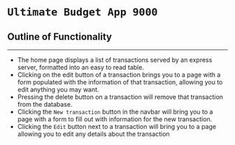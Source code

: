 # `Ultimate Budget App 9000`

## Outline of Functionality
___

- The home page displays a list of transactions served by an express server, formatted into an easy to read table.
- Clicking on the edit button of a transaction brings you to a page with a form populated with the information of that transaction, allowing you to edit anything you may want.
- Pressing the delete button on a transaction will remove that transaction from the database.
- Clicking the `New transaction` button in the navbar will bring you to a page with a form to fill out with information for the new transaction.
- Clicking the `Edit` button next to a transaction will bring you to a page allowing you to edit any details about the transaction
